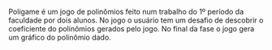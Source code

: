 
Poligame é um jogo de polinômios feito num trabalho do 1º período da faculdade por dois alunos.
No jogo o usuário tem um desafio de descobrir o coeficiente do polinômios gerados pelo jogo. No final da fase o jogo gera um gráfico do polinômio dado.
